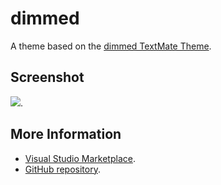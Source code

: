 # dimmed

A theme based on the [dimmed TextMate Theme](http://colorsublime.com/theme/dimmed).


## Screenshot
![](https://raw.githubusercontent.com/gerane/VSCodeThemes/master/gerane.Theme-dimmed/screenshot.png).


## More Information
* [Visual Studio Marketplace](https://marketplace.visualstudio.com/items/gerane.Theme-dimmed).
* [GitHub repository](https://github.com/gerane/VSCodeThemes).
